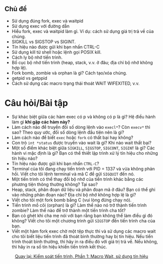 ## Chủ đề

* Sử dụng đúng fork, exec và waitpid
* Sử dụng exec với đường dẫn
* Hiểu fork, exec và waitpid làm gì. Ví dụ: cách sử dụng giá trị trả về của chúng.
* SIGKILL vs SIGSTOP vs SIGINT.
* Tín hiệu nào được gửi khi bạn nhấn CTRL-C
* Sử dụng kill từ shell hoặc lệnh gọi POSIX kill.
* Cách ly bộ nhớ tiến trình.
* Bố cục bộ nhớ tiến trình (heap, stack, v.v. ở đâu; địa chỉ bộ nhớ không hợp lệ).
* Fork bomb, zombie và orphan là gì? Cách tạo/xóa chúng.
* getpid vs getppid
* Cách sử dụng các macro trạng thái thoát WAIT WIFEXITED, v.v.


# Câu hỏi/Bài tập

* Sự khác biệt giữa các hàm exec có p và không có p là gì? Hệ điều hành làm gì **khi gặp các hàm này?**
* Làm cách nào để truyền đối số dòng lệnh vào `execl*`? Còn `execv*` thì sao? Theo quy ước, đối số dòng lệnh đầu tiên nên là gì?
* Làm cách nào để biết `exec` hoặc `fork` có thất bại hay không?
* Con trỏ `int *status` được truyền vào wait là gì? Khi nào wait thất bại?
* Một số điểm khác biệt giữa `SIGKILL`, `SIGSTOP`, `SIGCONT`, `SIGINT` là gì? Các hành vi mặc định là gì? Bạn có thể thiết lập trình xử lý tín hiệu cho những tín hiệu nào?
* Tín hiệu nào được gửi khi bạn nhấn `CTRL-C`?
* Terminal của tôi đang chạy tiến trình với PID = 1337 và vừa không phản hồi. Viết cho tôi lệnh terminal và mã C để gửi `SIGQUIT` đến nó.
* Một tiến trình có thể thay đổi bộ nhớ của tiến trình khác bằng các phương tiện thông thường không? Tại sao?
* Heap, stack, phân đoạn dữ liệu và phân đoạn mã ở đâu? Bạn có thể ghi vào những phân đoạn nào? Địa chỉ bộ nhớ không hợp lệ là gì?
* Viết cho tôi một fork bomb bằng C (vui lòng đừng chạy nó).
* Tiến trình mồ côi (orphan) là gì? Làm thế nào nó trở thành tiến trình zombie? Làm thế nào để trở thành một tiến trình cha tốt?
* Bạn có ghét khi cha mẹ nói với bạn rằng bạn không thể làm điều gì đó không? Viết cho tôi một chương trình gửi `SIGSTOP` đến tiến trình cha của bạn.
* Viết một hàm fork exec chờ một tệp thực thi và sử dụng các macro wait cho tôi biết liệu tiến trình đã thoát bình thường hay bị tín hiệu. Nếu tiến trình thoát bình thường, thì hãy in ra điều đó với giá trị trả về. Nếu không, thì hãy in ra số tín hiệu khiến tiến trình kết thúc.
<div align="center">
<a href="https://github.com/angrave/SystemProgramming/wiki/Process-Control,-Part-1:-Wait-macros,-using-signals">
Quay lại: Kiểm soát tiến trình, Phần 1: Macro Wait, sử dụng tín hiệu
</a>
</div>